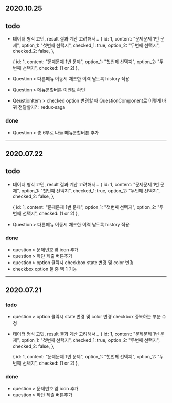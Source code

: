 
## 2020.10.25
## todo

- 데이터 형식 고민, result 결과 계산 고려해서...
    {
      id: 1,
      content: "문제문제 1번 문제",
      option_1: "첫번째 선택지",
      checked_1: true,
      option_2: "두번째 선택지",
      checked_2: false,
    },

    {
      id: 1,
      content: "문제문제 1번 문제",
      option_1: "첫번째 선택지",
      option_2: "두번째 선택지",
      checked: (1 or 2)
    },
- Question > 다른메뉴 이동시 체크한 이력 남도록 history 적용
- Question > 메뉴분할버튼 이벤트 확인
- QeustionItem > checked option 변경할 때 QuestionComponent로 어떻게 바꿔 전달할지? : redux-saga

### done
- Question > 총 6부로 나눌 메뉴분할버튼 추가

---

## 2020.07.22
## todo

- 데이터 형식 고민, result 결과 계산 고려해서...
    {
      id: 1,
      content: "문제문제 1번 문제",
      option_1: "첫번째 선택지",
      checked_1: true,
      option_2: "두번째 선택지",
      checked_2: false,
    },

    {
      id: 1,
      content: "문제문제 1번 문제",
      option_1: "첫번째 선택지",
      option_2: "두번째 선택지",
      checked: (1 or 2)
    },
- Question > 다른메뉴 이동시 체크한 이력 남도록 history 적용

### done
- question > 문제번호 앞 icon 추가
- question > 하단 제출 버튼추가
- question > option 클릭시 checkbox state 변경 및 color 변경
- checkbox option 둘 중 택 1 기능

---

## 2020.07.21
### todo
- question > option 클릭시 state 변경 및 color 변경 checkbox 중복하는 부분 수정
- 데이터 형식 고민, result 결과 계산 고려해서...
    {
      id: 1,
      content: "문제문제 1번 문제",
      option_1: "첫번째 선택지",
      checked_1: true,
      option_2: "두번째 선택지",
      checked_2: false,
    },

    {
      id: 1,
      content: "문제문제 1번 문제",
      option_1: "첫번째 선택지",
      option_2: "두번째 선택지",
      checked: (1 or 2)
    },
### done
- question > 문제번호 앞 icon 추가
- question > 하단 제출 버튼추가
